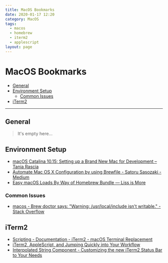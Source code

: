 ```yaml
---
title: MacOS Bookmarks
date: 2020-01-17 12:20
category: MacOS
tags:
  - macos
  - homebrew
  - iterm2
  - applescript
layout: page
---
```


# MacOS Bookmarks

- [General](#general)
- [Environment Setup](#environment-setup)
    - [Common Issues](#common-issues)
- [iTerm2](#iterm2)

- - -

## General

> It's empty here...

## Environment Setup

* [macOS Catalina 10.15: Setting up a Brand New Mac for Development – Tania Rascia](https://www.taniarascia.com/setting-up-a-brand-new-mac-for-development/)
* [Automate Mac OS X Configuration by using Brewfile - Satoru Sasozaki - Medium](https://medium.com/@satorusasozaki/automate-mac-os-x-configuration-by-using-brewfile-58a78ce5cc53)
* [Easy macOS Loads By Way of Homebrew Bundle — Liss is More](https://www.caseyliss.com/2019/10/8/brew-bundle)

### Common Issues

* [macos - Brew doctor says: "Warning: /usr/local/include isn't writable." - Stack Overflow](https://stackoverflow.com/a/14539521)

## iTerm2

* [Scripting - Documentation - iTerm2 - macOS Terminal Replacement](https://www.iterm2.com/documentation-scripting.html)
* [iTerm2, AppleScript, and Jumping Quickly into Your Workflow](https://medium.com/@beyondborders/iterm-applescript-and-jumping-quickly-into-your-workflow-1849beabb5f7)
* [Interpolated String Component - Customizing the new iTerm2 Status Bar to Your Needs](https://medium.com/@msvechla/customizing-the-new-iterm2-status-bar-to-your-needs-252eee06bf39)